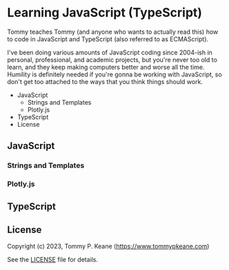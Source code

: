 # Learning JavaScript (TypeScript)

Tommy teaches Tommy (and anyone who wants to actually read this) how to code in JavaScript and TypeScript (also referred to as ECMAScript).

I've been doing various amounts of JavaScript coding since 2004-ish in personal, professional, and academic projects, but you're never too old to learn, and they keep making computers better and worse all the time. Humility is definitely needed if you're gonna be working with JavaScript, so don't get too attached to the ways that you think things should work.

<!-- MarkdownTOC -->

- JavaScript
    - Strings and Templates
    - Plotly.js
- TypeScript
- License

<!-- /MarkdownTOC -->

## JavaScript

### Strings and Templates

### Plotly.js

## TypeScript

## License

Copyright (c) 2023, Tommy P. Keane (https://www.tommypkeane.com)

See the [LICENSE](./LICENSE) file for details.
